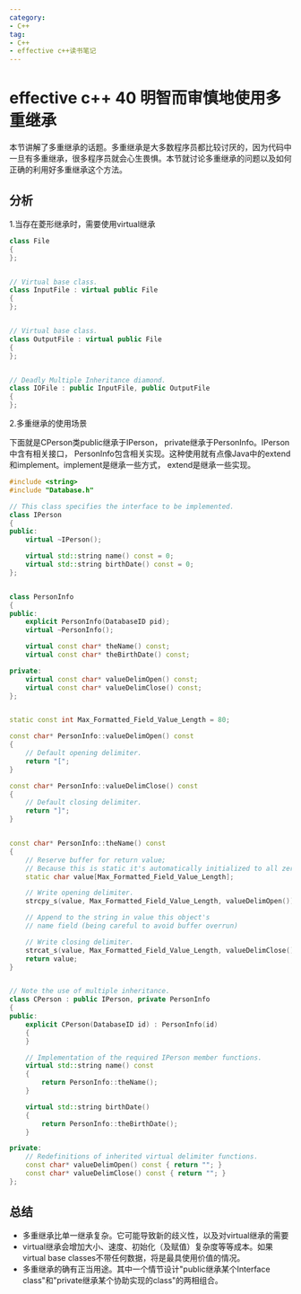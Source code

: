 ```yaml
---
category: 
- C++
tag:
- C++
- effective c++读书笔记
---
```


# effective c++ 40 明智而审慎地使用多重继承

本节讲解了多重继承的话题。多重继承是大多数程序员都比较讨厌的，因为代码中一旦有多重继承，很多程序员就会心生畏惧。本节就讨论多重继承的问题以及如何正确的利用好多重继承这个方法。

## 分析

1.当存在菱形继承时，需要使用virtual继承

```cpp
class File
{
};


// Virtual base class.
class InputFile : virtual public File
{
};


// Virtual base class.
class OutputFile : virtual public File
{
};


// Deadly Multiple Inheritance diamond.
class IOFile : public InputFile, public OutputFile
{
};
```


2.多重继承的使用场景

下面就是CPerson类public继承于IPerson， private继承于PersonInfo。IPerson中含有相关接口， PersonInfo包含相关实现。这种使用就有点像Java中的extend和implement。implement是继承一些方式， extend是继承一些实现。

```cpp
#include <string>
#include "Database.h"

// This class specifies the interface to be implemented.
class IPerson
{
public:
	virtual ~IPerson();

	virtual std::string name() const = 0;
	virtual std::string birthDate() const = 0;
};


class PersonInfo
{
public:
	explicit PersonInfo(DatabaseID pid);
	virtual ~PersonInfo();

	virtual const char* theName() const;
	virtual const char* theBirthDate() const;

private:
	virtual const char* valueDelimOpen() const;
	virtual const char* valueDelimClose() const;
};


static const int Max_Formatted_Field_Value_Length = 80;

const char* PersonInfo::valueDelimOpen() const
{
	// Default opening delimiter.
	return "[";
}

const char* PersonInfo::valueDelimClose() const
{
	// Default closing delimiter.
	return "]";
}


const char* PersonInfo::theName() const
{
	// Reserve buffer for return value;
	// Because this is static it's automatically initialized to all zeros
	static char value[Max_Formatted_Field_Value_Length];

	// Write opening delimiter.
	strcpy_s(value, Max_Formatted_Field_Value_Length, valueDelimOpen());

	// Append to the string in value this object's
	// name field (being careful to avoid buffer overrun)

	// Write closing delimiter.
	strcat_s(value, Max_Formatted_Field_Value_Length, valueDelimClose());
	return value;
}


// Note the use of multiple inheritance.
class CPerson : public IPerson, private PersonInfo
{
public:
	explicit CPerson(DatabaseID id) : PersonInfo(id)
	{
	}

	// Implementation of the required IPerson member functions.
	virtual std::string name() const
	{
		return PersonInfo::theName();
	}

	virtual std::string birthDate()
	{
		return PersonInfo::theBirthDate();
	}

private:
	// Redefinitions of inherited virtual delimiter functions.
	const char* valueDelimOpen() const { return ""; }
	const char* valueDelimClose() const { return ""; }
};
```

## 总结
- 多重继承比单一继承复杂。它可能导致新的歧义性，以及对virtual继承的需要
- virtual继承会增加大小、速度、初始化（及赋值）复杂度等等成本。如果virtual base classes不带任何数据，将是最具使用价值的情况。
- 多重继承的确有正当用途。其中一个情节设计"public继承某个Interface class"和"private继承某个协助实现的class"的两相组合。

